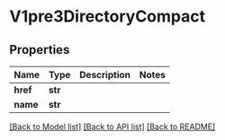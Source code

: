 # V1pre3DirectoryCompact

## Properties
Name | Type | Description | Notes
------------ | ------------- | ------------- | -------------
**href** | **str** |  | 
**name** | **str** |  | 

[[Back to Model list]](../README.md#documentation-for-models) [[Back to API list]](../README.md#documentation-for-api-endpoints) [[Back to README]](../README.md)


